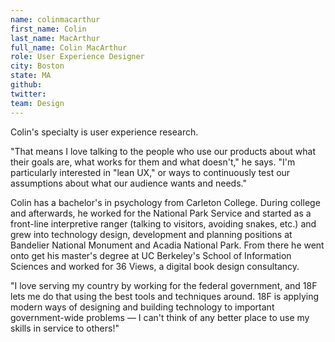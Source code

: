 ```yaml
---
name: colinmacarthur
first_name: Colin
last_name: MacArthur
full_name: Colin MacArthur
role: User Experience Designer
city: Boston
state: MA
github:
twitter:
team: Design
---
```


Colin's specialty is user experience research. 

"That means I love talking to the people who use our products about what their goals are, what works for them and what doesn't," he says. "I'm particularly interested in "lean UX," or ways to continuously test our assumptions about what our audience wants and needs."

Colin has a bachelor's in psychology from Carleton College. During college and afterwards, he worked for the National Park Service and started as a front-line interpretive ranger (talking to visitors, avoiding snakes, etc.) and grew into technology design, development and planning positions at Bandelier National Monument and Acadia National Park. From there he went onto get his master's degree at UC Berkeley's School of Information Sciences and worked for 36 Views, a digital book design consultancy. 

"I love serving my country by working for the federal government, and 18F lets me do that using the best tools and techniques around. 18F is applying modern ways of designing and building technology to important government-wide problems — I can't think of any better place to use my skills in service to others!"
